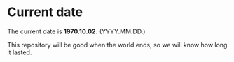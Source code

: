 # Current date

The current date is **1970.10.02.** (YYYY.MM.DD.)

This repository will be good when the world ends, so we will know how long it lasted.